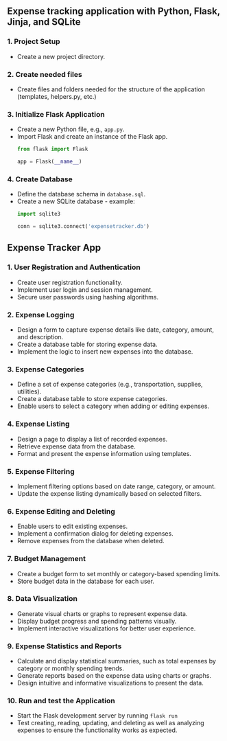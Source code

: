 ## Expense tracking application with Python, Flask, Jinja, and SQLite

### 1. Project Setup

- Create a new project directory.

### 2. Create needed files


- Create files and folders needed for the structure of the application (templates, helpers.py, etc.)

### 3. Initialize Flask Application

- Create a new Python file, e.g., `app.py`.
- Import Flask and create an instance of the Flask app.
  ```python
  from flask import Flask

  app = Flask(__name__)
  ```

### 4. Create Database

- Define the database schema in `database.sql`.
- Create a new SQLite database - example:
  ```python
  import sqlite3

  conn = sqlite3.connect('expensetracker.db')
  ```

## Expense Tracker App

### 1. User Registration and Authentication
- Create user registration functionality.
- Implement user login and session management.
- Secure user passwords using hashing algorithms.

### 2. Expense Logging
- Design a form to capture expense details like date, category, amount, and description.
- Create a database table for storing expense data.
- Implement the logic to insert new expenses into the database.

### 3. Expense Categories
- Define a set of expense categories (e.g., transportation, supplies, utilities).
- Create a database table to store expense categories.
- Enable users to select a category when adding or editing expenses.

### 4. Expense Listing
- Design a page to display a list of recorded expenses.
- Retrieve expense data from the database.
- Format and present the expense information using templates.

### 5. Expense Filtering
- Implement filtering options based on date range, category, or amount.
- Update the expense listing dynamically based on selected filters.

### 6. Expense Editing and Deleting
- Enable users to edit existing expenses.
- Implement a confirmation dialog for deleting expenses.
- Remove expenses from the database when deleted.

### 7. Budget Management
- Create a budget form to set monthly or category-based spending limits.
- Store budget data in the database for each user.

### 8. Data Visualization
- Generate visual charts or graphs to represent expense data.
- Display budget progress and spending patterns visually.
- Implement interactive visualizations for better user experience.

### 9. Expense Statistics and Reports
- Calculate and display statistical summaries, such as total expenses by category or monthly spending trends.
- Generate reports based on the expense data using charts or graphs.
- Design intuitive and informative visualizations to present the data.

### 10. Run and test the Application

- Start the Flask development server by running `flask run`
- Test creating, reading, updating, and deleting as well as analyzing expenses to ensure the functionality works as expected.